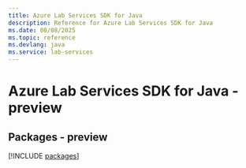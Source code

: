 ```yaml
---
title: Azure Lab Services SDK for Java
description: Reference for Azure Lab Services SDK for Java
ms.date: 08/08/2025
ms.topic: reference
ms.devlang: java
ms.service: lab-services
---
```

# Azure Lab Services SDK for Java - preview
## Packages - preview
[!INCLUDE [packages](lab-services-index.md)]